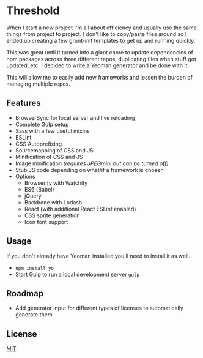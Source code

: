 # Threshold
When I start a new project I'm all about efficiency and usually use the same things from project to project. I don't like to copy/paste files around so I ended up creating a few grunt-init templates to get up and running quickly.

This was great until it turned into a giant chore to update dependencies of npm packages across three different repos, duplicating files when stuff got updated, etc.  I decided to write a Yeoman generator and be done with it.

This will allow me to easily add new frameworks and lessen the burden of managing multiple repos.

## Features
* BrowserSync for local server and live reloading
* Complete Gulp setup
* Sass with a few useful mixins
* ESLint
* CSS Autoprefixing
* Sourcemapping of CSS and JS
* Minification of CSS and JS
* Image minification *(requires JPEGmini but can be turned off)*
* Stub JS code depending on what/if a framework is chosen
* Options
  * Browserify with Watchify
  * ES6 (Babel)
  * jQuery
  * Backbone with Lodash
  * React (with additional React ESLint enabled)
  * CSS sprite generation
  * Icon font support

## Usage
If you don't already have Yeoman installed you'll need to install it as well.

* `npm install yo`
* Start Gulp to run a local development server
  `gulp`

## Roadmap
* Add generator input for different types of licenses to automatically generate them

## License
[MIT](http://opensource.org/licenses/MIT)
